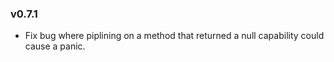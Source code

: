 ### v0.7.1
- Fix bug where piplining on a method that returned a null capability could cause a panic.

